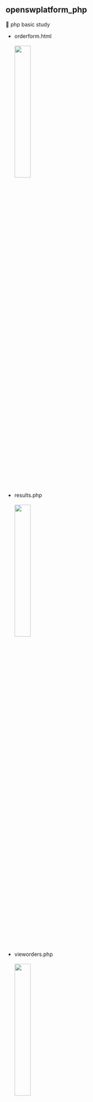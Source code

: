 ## openswplatform_php
🌹 php basic study <br>
* orderform.html<br><br>
<img src="https://user-images.githubusercontent.com/52441697/95779556-37f91380-0d05-11eb-8fea-4f23d8c05d15.png" width="30%"> <br><br>
* results.php<br><br>
<img src="https://user-images.githubusercontent.com/52441697/95779558-392a4080-0d05-11eb-9148-1ada81cb1c97.png" width="30%"><br><br>
* vieworders.php<br><br>
<img src="https://user-images.githubusercontent.com/52441697/95779565-3a5b6d80-0d05-11eb-8bec-47dc2dcf4518.png" width="30%"><br><br>
